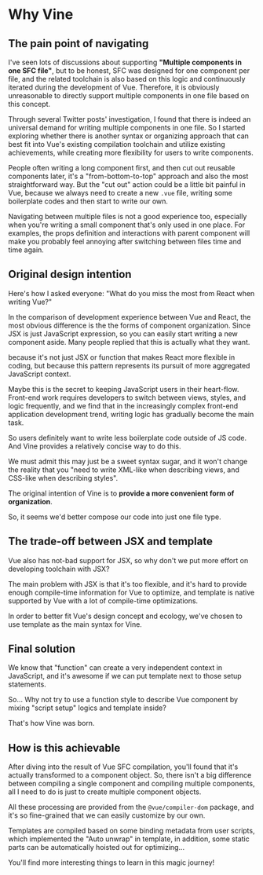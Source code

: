 # Why Vine

## The pain point of navigating

I've seen lots of discussions about supporting **"Multiple components in one SFC file"**, but to be honest, SFC was designed for one component per file, and the related toolchain is also based on this logic and continuously iterated during the development of Vue. Therefore, it is obviously unreasonable to directly support multiple components in one file based on this concept.

Through several Twitter posts' investigation, I found that there is indeed an universal demand for writing multiple components in one file. So I started exploring whether there is another syntax or organizing approach that can best fit into Vue's existing compilation toolchain and utilize existing achievements, while creating more flexibility for users to write components.

People often writing a long component first, and then cut out reusable components later, it's a "from-bottom-to-top" approach and also the most straightforward way. But the "cut out" action could be a little bit painful in Vue, because we always need to create a new `.vue` file, writing some boilerplate codes and then start to write our own.

Navigating between multiple files is not a good experience too, especially when you're writing a small component that's only used in one place. For examples, the props definition and interactions with parent component will make you probably feel annoying after switching between files time and time again.

## Original design intention

Here's how I asked everyone: "What do you miss the most from React when writing Vue?"

In the comparison of development experience between Vue and React, the most obvious difference is the the forms of component organization. Since JSX is just JavaScript expression, so you can easily start writing a new component aside. Many people replied that this is actually what they want.

because it's not just JSX or function that makes React more flexible in coding, but because this pattern represents its pursuit of more aggregated JavaScript context.

Maybe this is the secret to keeping JavaScript users in their heart-flow. Front-end work requires developers to switch between views, styles, and logic frequently, and we find that in the increasingly complex front-end application development trend, writing logic has gradually become the main task.

So users definitely want to write less boilerplate code outside of JS code. And Vine provides a relatively concise way to do this.

We must admit this may just be a sweet syntax sugar, and it won't change the reality that you "need to write XML-like when describing views, and CSS-like when describing styles".

The original intention of Vine is to **provide a more convenient form of organization**.

So, it seems we'd better compose our code into just one file type.

## The trade-off between JSX and template

Vue also has not-bad support for JSX, so why don't we put more effort on developing toolchain with JSX?

The main problem with JSX is that it's too flexible, and it's hard to provide enough compile-time information for Vue to optimize, and template is native supported by Vue with a lot of compile-time optimizations.

In order to better fit Vue's design concept and ecology, we've chosen to use template as the main syntax for Vine.

## Final solution

We know that "function" can create a very independent context in JavaScript, and it's awesome if we can put template next to those setup statements.

So... Why not try to use a function style to describe Vue component by mixing "script setup" logics and template inside?

That's how Vine was born.

## How is this achievable

After diving into the result of Vue SFC compilation, you'll found that it's actually transformed to a component object. So, there isn't a big difference between compiling a single component and compiling multiple components, all I need to do is just to create multiple component objects.

All these processing are provided from the `@vue/compiler-dom` package, and it's so fine-grained that we can easily customize by our own.

Templates are compiled based on some binding metadata from user scripts, which implemented the "Auto unwrap" in template, in addition, some static parts can be automatically hoisted out for optimizing...

You'll find more interesting things to learn in this magic journey!

